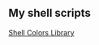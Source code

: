 ## My shell scripts

[Shell Colors Library](https://github.com/omgMerrickD/scripts/blob/master/term_colors.lib)
